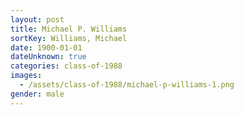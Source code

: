```yaml
---
layout: post
title: Michael P. Williams
sortKey: Williams, Michael
date: 1900-01-01
dateUnknown: true
categories: class-of-1988
images:
  - /assets/class-of-1988/michael-p-williams-1.png
gender: male
---
```



